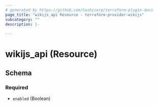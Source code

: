 ```yaml
---
# generated by https://github.com/hashicorp/terraform-plugin-docs
page_title: "wikijs_api Resource - terraform-provider-wikijs"
subcategory: ""
description: |-
  
---
```


# wikijs_api (Resource)





<!-- schema generated by tfplugindocs -->
## Schema

### Required

- `enabled` (Boolean)


